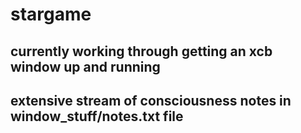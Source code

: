 # stargame

## currently working through getting an xcb window up and running

## extensive stream of consciousness notes in window_stuff/notes.txt file
